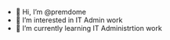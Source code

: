 - 👋 Hi, I’m @premdome
- 👀 I’m interested in IT Admin work
- 🌱 I’m currently learning IT Administrtion work

<!---
premdome/premdome is a ✨ special ✨ repository because its `README.md` (this file) appears on your GitHub profile.
You can click the Preview link to take a look at your changes.
--->
